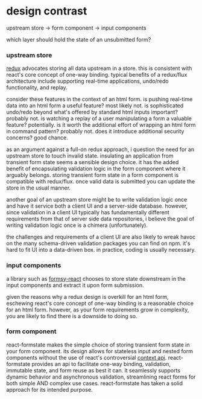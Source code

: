# design contrast

upstream store -> form component -> input components

which layer should hold the state of an unsubmitted form?

### upstream store

[redux](https://github.com/reactjs/redux) advocates storing all data upstream in a store. this is consistent with react's core concept of one-way binding. typical benefits of a redux/flux architecture include supporting real-time applications, undo/redo functionality, and replay.

consider these features in the context of an html form. is pushing real-time data into an html form a useful feature? most likely not. is sophisticated undo/redo beyond what's offered by standard html inputs important? probably not. is watching a replay of a user manipulating a form a valuable feature? potentially. is it worth the additional effort of wrapping an html form in command pattern? probably not. does it introduce additional security concerns? good chance.

as an argument against a full-on redux approach, i question the need for an upstream store to touch invalid state. insulating an application from transient form state seems a sensible design choice. it has the added benefit of encapsulating validation logic in the form component where it arguably belongs. storing transient form state in a form component is compatible with redux/flux. once valid data is submitted you can update the store in the usual manner.

another goal of an upstream store might be to write validation logic once and have it service both a client UI and a server-side database. however, since validation in a client UI typically has fundamentally different requirements from that of server side data repositories, i believe the goal of writing validation logic once is a chimera (unfortunately).

the challenges and requirements of a client UI are also likely to wreak havoc on the many schema-driven validation packages you can find on npm. it's hard to fit UI into a data-driven box. in practice, coding is usually necessary.

### input components

a library such as [formsy-react](https://www.npmjs.com/package/formsy-react) chooses to store state downstream in the input components and extract it upon form submission.

given the reasons why a redux design is overkill for an html form, eschewing react's core concept of one-way binding is a reasonable choice for an html form. however, as your form requirements grow in complexity, you are likely to find there is a downside to doing so.

### form component

react-formstate makes the simple choice of storing transient form state in your form component. its design allows for stateless input and nested form components without the use of react's controversial [context api](https://facebook.github.io/react/docs/context.html). react-formstate provides an api to facilitate one-way binding, validation, immutable state, and form reuse as best it can. it seamlessly supports dynamic behavior and asynchronous validation, streamlining react forms for both simple AND complex use cases. react-formstate has taken a solid approach for its intended purpose.
